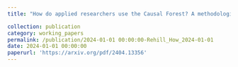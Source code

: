 ```yaml
---
title: "How do applied researchers use the Causal Forest? A methodological review of a method"

collection: publication
category: working_papers
permalink: /publication/2024-01-01 00:00:00-Rehill_How_2024-01-01
date: 2024-01-01 00:00:00
paperurl: 'https://arxiv.org/pdf/2404.13356'
---
```

